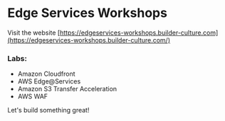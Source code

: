 # Edge Services Workshops

Visit the website [https://edgeservices-workshops.builder-culture.com](https://edgeservices-workshops.builder-culture.com/)


### Labs:

- Amazon Cloudfront
- AWS Edge@Services
- Amazon S3 Transfer Acceleration
- AWS WAF

Let's build something great!
